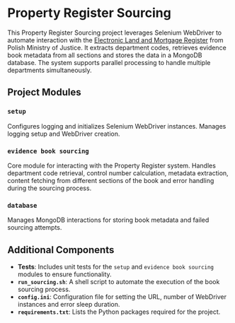 # Property Register Sourcing

This Property Register Sourcing project leverages Selenium WebDriver to automate interaction with the [Electronic Land and Mortgage Register](https://przegladarka-ekw.ms.gov.pl/eukw_prz/KsiegiWieczyste/wyszukiwanieKW?komunikaty=true&kontakt=true&okienkoSerwisowe=false) from Polish Ministry of Justice. 
It extracts department codes, retrieves evidence book metadata from all sections and stores the data in a MongoDB database. 
The system supports parallel processing to handle multiple departments simultaneously.


## Project Modules

### `setup`

Configures logging and initializes Selenium WebDriver instances. Manages logging setup and WebDriver creation.

### `evidence book sourcing`

Core module for interacting with the  Property Register system. Handles department code retrieval, control number calculation, metadata extraction, content fetching from different sections of the book and error handling during the sourcing process.

### `database`

Manages MongoDB interactions for storing book metadata and failed sourcing attempts. 

## Additional Components

- **Tests**: Includes unit tests for the `setup` and `evidence book sourcing` modules to ensure functionality.
- **`run_sourcing.sh`**: A shell script to automate the execution of the book sourcing process.
- **`config.ini`**: Configuration file for setting the URL, number of WebDriver instances and error sleep duration.
- **`requirements.txt`**: Lists the Python packages required for the project.


